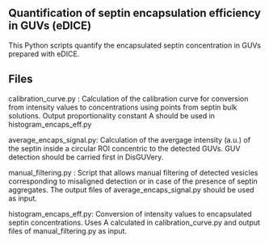 
Quantification of septin encapsulation efficiency in GUVs (eDICE)
-----------------------------------------------------------------------------------


This Python scripts quantify the encapsulated septin concentration in GUVs prepared 
with eDICE. 


Files
-----------------------------------------------------------------------------------

calibration_curve.py    :   Calculation of the calibration curve for conversion from
			  intensity values to concentrations using points from septin
			  bulk solutions. Output proportionality constant A should be
			  used in histogram_encaps_eff.py  
		     
average_encaps_signal.py:   Calculation of the avergage intensity (a.u.) of the septin
			  inside a circular ROI concentric to the detected GUVs. GUV
			  detection should be carried first in DisGUVery.  
		     	       
manual_filtering.py     :   Script that allows manual filtering of detected vesicles 
             		  corresponding to misaligned detection or in case of the 
			  presence of septin aggregates. The output files of 
			  average_encaps_signal.py should be used as input.  

histogram_encaps_eff.py:    Conversion of intensity values to encapsulated septin 
			  concentrations. Uses A calculated in calibration_curve.py
			  and output files of manual_filtering.py as input. 
			   
